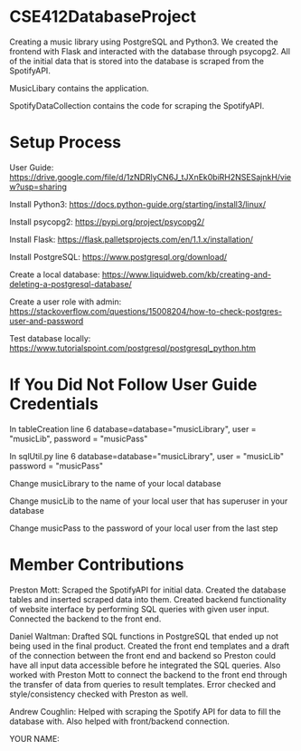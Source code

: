 # CSE412DatabaseProject
Creating a music library using PostgreSQL and Python3. We created the frontend with Flask and interacted with the database through psycopg2. All of the initial data that is stored into the database is scraped from the SpotifyAPI.

MusicLibary contains the application. 

SpotifyDataCollection contains the code for scraping the SpotifyAPI.

# Setup Process
User Guide: https://drive.google.com/file/d/1zNDRlyCN6J_tJXnEk0biRH2NSESajnkH/view?usp=sharing

Install Python3: https://docs.python-guide.org/starting/install3/linux/

Install psycopg2: https://pypi.org/project/psycopg2/

Install Flask: https://flask.palletsprojects.com/en/1.1.x/installation/

Install PostgreSQL: https://www.postgresql.org/download/

Create a local database: https://www.liquidweb.com/kb/creating-and-deleting-a-postgresql-database/

Create a user role with admin: https://stackoverflow.com/questions/15008204/how-to-check-postgres-user-and-password

Test database locally: https://www.tutorialspoint.com/postgresql/postgresql_python.htm

# If You Did Not Follow User Guide Credentials
In tableCreation line 6 database=database="musicLibrary", user = "musicLib", password = "musicPass"

In sqlUtil.py line 6 database=database="musicLibrary", user = "musicLib" password = "musicPass"

Change musicLibrary to the name of your local database

Change musicLib to the name of your local user that has superuser in your database

Change musicPass to the password of your local user from the last step

# Member Contributions
Preston Mott: Scraped the SpotifyAPI for initial data. Created the database tables and inserted scraped data into them. Created backend functionality of website interface by performing SQL queries with given user input. Connected the backend to the front end. 

Daniel Waltman: Drafted SQL functions in PostgreSQL that ended up not being used in the final product. Created the front end templates and a draft of the connection between the front end and backend so Preston could have all input data accessible before he integrated the SQL queries. Also worked with Preston Mott to connect the backend to the front end through the transfer of data from queries to result templates. Error checked and style/consistency checked with Preston as well.

Andrew Coughlin: Helped with scraping the Spotify API for data to fill the database with. Also helped with front/backend connection.

YOUR NAME:
